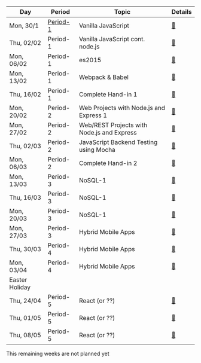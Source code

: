 Day | Period | Topic | Details
--- | ---    | ---   | ---  
Mon, 30/1 |  [Period- 1](period-1.md) | Vanilla JavaScript | [&#128279;](period-1.md/#30-01-monday) | 
Thu, 02/02 |  Period-1 | Vanilla JavaScript cont. node.js |[ &#128279;](period-1.md/#02-02-thursday) | 
Mon, 06/02 |  Period-1 | es2015| [ &#128279;](period-1.md/#06-02-monday)| 
Mon, 13/02 |  Period-1 | Webpack & Babel|  [&#128279;](period-1.md/#13-02-monday) | 
Thu, 16/02 |  Period-1 | Complete Hand-in 1| [ &#128279;](period-1.md/#16-02-thuersday) | 
Mon, 20/02 |  Period-2 | Web Projects with Node.js and Express 1 | [ &#128279;](period-2.md/#20-02-monday) | 
Mon, 27/02 |  Period-2 | Web/REST Projects with Node.js and Express | [ &#128279;](period-2.md/#27-02-monday) | 
Thu, 02/03 |  Period-2 | JavaScript Backend Testing using Mocha| [ &#128279;](period-2.md/#02-03-thuersday) | 
Mon, 06/03 |  Period-2 | Complete Hand-in 2| [ &#128279;](period-2.md/#06-03-mon) | 
Mon, 13/03 |  Period-3 | NoSQL-1 | [ &#128279;](#) | (period-3.md/# 13-03-Monday 
Thu, 16/03 |  Period-3 | NoSQL-1 | [ &#128279;](#) |
Mon, 20/03 |  Period-3 | NoSQL-1 | [ &#128279;](#) |
Mon, 27/03 |  Period-3 | Hybrid Mobile Apps  | [ &#128279;](#) |
Thu, 30/03 |  Period-4 | Hybrid Mobile Apps  | [ &#128279;](#) |
Mon, 03/04 |  Period-4 | Hybrid Mobile Apps  | [ &#128279;](#) |
  |  Easter Holiday| |  |
Thu, 24/04 |  Period-5 | React (or ??)  | [ &#128279;](#) |  
Thu, 01/05 |  Period-5 | React (or ??)  | [ &#128279;](#) |  
Thu, 08/05 |  Period-5 | React (or ??)  | [ &#128279;](#) |  
This remaining weeks are not planned yet
